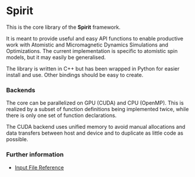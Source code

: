 Spirit
=============

This is the core library of the **Spirit** framework.

It is meant to provide useful and easy API functions to enable productive work
with Atomistic and Micromagnetic Dynamics Simulations and Optimizations.
The current implementation is specific to atomistic spin models, but it may
easily be generalised.

The library is written in C++ but has been wrapped in Python for easier install and use.
Other bindings should be easy to create.

### Backends
The core can be parallelized on GPU (CUDA) and CPU (OpenMP). This is realized by
a subset of function definitions being implemented twice, while there is only
one set of function declarations.

The CUDA backend uses unified memory to avoid manual allocations and data transfers
between host and device and to duplicate as little code as possible.

### Further information
* [Input File Reference](docs/Input.md)